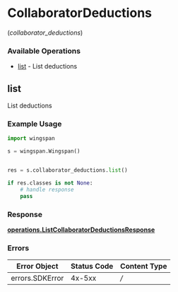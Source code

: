# CollaboratorDeductions
(*collaborator_deductions*)

### Available Operations

* [list](#list) - List deductions

## list

List deductions

### Example Usage

```python
import wingspan

s = wingspan.Wingspan()


res = s.collaborator_deductions.list()

if res.classes is not None:
    # handle response
    pass

```


### Response

**[operations.ListCollaboratorDeductionsResponse](../../models/operations/listcollaboratordeductionsresponse.md)**
### Errors

| Error Object    | Status Code     | Content Type    |
| --------------- | --------------- | --------------- |
| errors.SDKError | 4x-5xx          | */*             |
